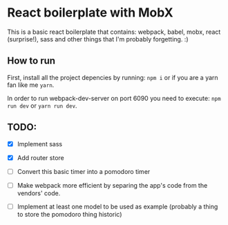 # React boilerplate with MobX
This is a basic react boilerplate that contains: webpack, babel, mobx, react (surprise!), sass and other things that I'm probably forgetting. :)

## How to run

First, install all the project depencies by running: `npm i` or if you are a yarn fan like me `yarn`.

In order to run webpack-dev-server on port 6090 you need to execute: `npm run dev` or `yarn run dev`.

## TODO:
- [x] Implement sass
- [x] Add router store
- [ ] Convert this basic timer into a pomodoro timer
- [ ] Make webpack more efficient by separing the app's code from the vendors' code.
- [ ] Implement at least one model to be used as example (probably a thing to store the pomodoro thing historic)

